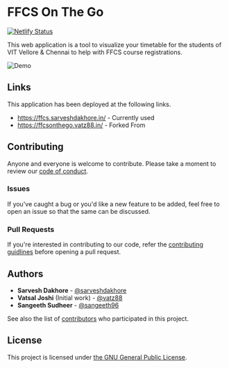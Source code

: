 # FFCS On The Go

[![Netlify Status](https://api.netlify.com/api/v1/badges/bef6de6b-7b6b-4c14-9ba9-923595184c26/deploy-status)](https://app.netlify.com/sites/cyccy2-rystum-qarvak/deploys)

This web application is a tool to visualize your timetable for the students of VIT Vellore & Chennai to help with FFCS course registrations.

![Demo](/demo.gif)

## Links

This application has been deployed at the following links.

-   https://ffcs.sarveshdakhore.in/ - Currently used
-   https://ffcsonthego.vatz88.in/ - Forked From

## Contributing

Anyone and everyone is welcome to contribute. Please take a moment to review our [code of conduct](/.github/CODE_OF_CONDUCT.md).

### Issues

If you've caught a bug or you'd like a new feature to be added, feel free to open an issue so that the same can be discussed.

### Pull Requests

If you're interested in contributing to our code, refer the [contributing guidlines](/.github/CONTRIBUTING.md) before opening a pull request.

## Authors

-   **Sarvesh Dakhore** - [@sarveshdakhore](https://github.com/sarveshdakhore)
-   **Vatsal Joshi** (Initial work) - [@vatz88](https://github.com/vatz88)
-   **Sangeeth Sudheer** - [@sangeeth96](https://github.com/sangeeth96)



See also the list of [contributors](https://github.com/sarveshdakhore/FFCSonTheGo/contributors) who participated in this project.

## License

This project is licensed under [the GNU General Public License](/LICENSE.md).

